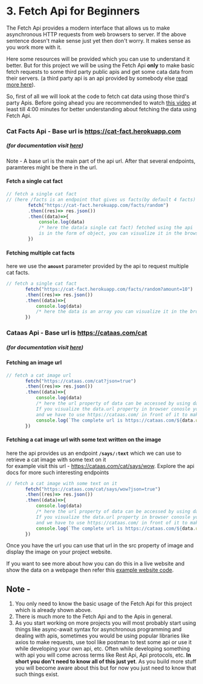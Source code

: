 # 3. Fetch Api for Beginners

The Fetch Api provides a modern interface that allows us to make asynchronous HTTP requests from web browsers to server. If the above sentence doesn't make sense just yet then don't worry. It makes sense as you work more with it. 

Here some resources will be provided which you can use to understand it better. But for this project we will be using the Fetch Api **only** to make basic fetch requests to some third party public apis and get some cata data from their servers. (a third party api is an api provided by somebody else [read more here](https://developer.mozilla.org/en-US/docs/Learn/JavaScript/Client-side_web_APIs/Third_party_APIs)).

So, first of all we will look at the code to fetch cat data using those third's party Apis. Before going ahead you are recommended to watch [this video](https://www.youtube.com/watch?v=cuEtnrL9-H0) at least till 4:00 minutes for better understanding about fetching the data using Fetch Api.

### Cat Facts Api - Base url is https://cat-fact.herokuapp.com    
##### (for documentation visit [here](https://alexwohlbruck.github.io/cat-facts/docs/endpoints/facts.html))   
Note - A base url is the main part of the api url. After that several endpoints, paramteres might be there in the url.

#### Fetch a single cat fact

```js
// fetch a single cat fact
// (here /facts is an endpoint that gives us facts(by default 4 facts) and /facts/random gives back one random fact)
        fetch("https://cat-fact.herokuapp.com/facts/random")
        .then((res)=> res.json())
        .then((data)=>{
            console.log(data)
            /* here the data(a single cat fact) fetched using the api 
            is in the form of object, you can visualize it in the browser console*/
        })
 ```
 
 #### Fetching multiple cat facts
 here we use the **`amount`** parameter provided by the api to
 request multiple cat facts.
 
 ```js
 // fetch a single cat fact
        fetch("https://cat-fact.herokuapp.com/facts/random?amount=10") 
        .then((res)=> res.json())
        .then((data)=>{
            console.log(data)
            /* here the data is an array you can visualize it in the browser console */
        })
 ```
 
 ### Cataas Api - Base url is https://cataas.com/cat   
 ##### (for documentation visit [here](https://cataas.com))
 
 #### Fetching an image url
 ```js
 // fetch a cat image url
        fetch("https://cataas.com/cat?json=true") 
        .then((res)=> res.json())
        .then((data)=>{
            console.log(data)
            /* here the url property of data can be accessed by using data.url syntax(dot notation) since data is an object.
            If you visualize the data.url property in browser conosle you will notice that the provided url is partial 
            and we have to use https://cataas.com/ in front of it to make it complete */
            console.log(`The complete url is https://cataas.com/${data.url}` )
        })
 ```
 
 #### Fetching a cat image url with some text written on the image
 here the api provides us an endpoint **`/says/:text`** which we can use to retrieve a cat image with some text on it  
 for example visit this url - https://cataas.com/cat/says/wow. Explore the api docs for more such interesting endpoints
 
 ```js
 // fetch a cat image with some text on it
        fetch("https://cataas.com/cat/says/wow?json=true") 
        .then((res)=> res.json())
        .then((data)=>{
            console.log(data)
            /* here the url property of data can be accessed by using data.url syntax since data is an object.
            If you visualize the data.url property in browser conosle you will notice that the provided url is partial 
            and we have to use https://cataas.com/ in front of it to make it complete */
            console.log(`The complete url is https://cataas.com/${data.url}` )
        })
```
 
 Once you have the url you can use that url in the src property of image and display the image on your project website.
 
 If you want to see more about how you can do this in a live website and show the data on a webpage then refer this [example website code](https://github.com/konoha-developers/project-neko/blob/main/scripts/main.js).
 
  
## Note - 
1) You only need to know the basic usage of the Fetch Api for this project which is already shown above.
2) There is much more to the Fetch Api and to the Apis in general.
3) As you start working on more projects you will most probably start using things like async-await syntax for asynchronous programming and dealing with apis, sometimes you would be using popular libraries like axios to make requests, use tool like postman to test some api or use it while developing your own api, etc. Often while developing something with api you will come across terms like Rest Api, Api protocols, etc. **In short you don't need to know all of this just yet**. As you build more stuff you will become aware about this but for now you just need to know that such things exist.
 

